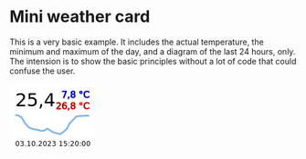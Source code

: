 # Mini weather card

This is a very basic example. It includes the actual temperature,
the minimum and maximum of the day, and a diagram of the last
24 hours, only. The intension is to show the basic principles
without a lot of code that could confuse the user.

![mini-weather-card example](mini-weather-card.png)
